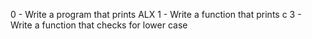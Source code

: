 0 - Write a program that prints ALX
1 - Write a function that prints c
3 - Write a function that checks for lower case
